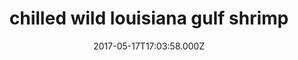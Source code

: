 ---
categories:
  - lunch
date: 2017-05-17T17:03:58.000Z
title: chilled wild louisiana gulf shrimp
description: >-
  spicy cocktail sauce, thai basil aioli
type: raw bar
price: 18
---